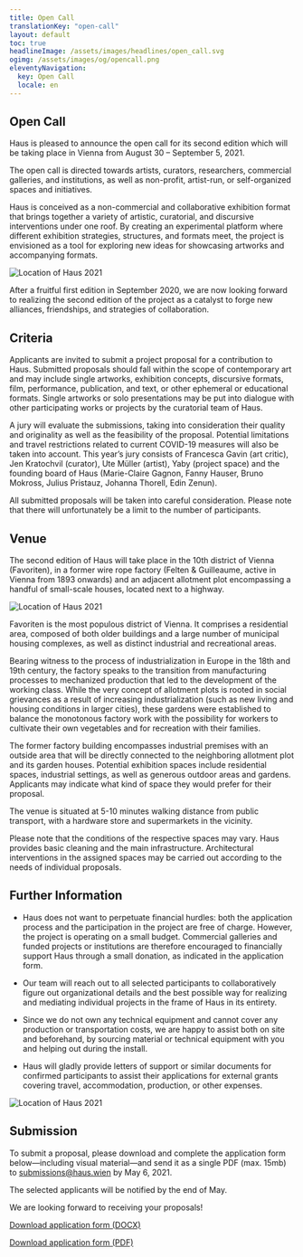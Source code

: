 ```yaml
---
title: Open Call
translationKey: "open-call"
layout: default
toc: true
headlineImage: /assets/images/headlines/open_call.svg
ogimg: /assets/images/og/opencall.png
eleventyNavigation:
  key: Open Call
  locale: en
---
```


## Open Call

Haus is pleased to announce the open call for its second edition which will be taking place in Vienna from August 30 – September 5, 2021.

The open call is directed towards artists, curators, researchers, commercial galleries, and institutions, as well as non-profit, artist-run, or self-organized spaces and initiatives. 

Haus is conceived as a non-commercial and collaborative exhibition format that brings together a variety of artistic, curatorial, and discursive interventions under one roof. By creating an experimental platform where different exhibition strategies, structures, and formats meet, the project is envisioned as a tool for exploring new ideas for showcasing artworks and accompanying formats.

![Location of Haus 2021](/assets/images/location/IMG_9300.png)

After a fruitful first edition in September 2020, we are now looking forward to realizing the second edition of the project as a catalyst to forge new alliances, friendships, and strategies of collaboration.


## Criteria

Applicants are invited to submit a project proposal for a contribution to Haus. Submitted proposals should fall within the scope of contemporary art and may include single artworks, exhibition concepts, discursive formats, film, performance, publication, and text, or other ephemeral or educational formats. Single artworks or solo presentations may be put into dialogue with other participating works or projects by the curatorial team of Haus.

A jury will evaluate the submissions, taking into consideration their quality and originality as well as the feasibility of the proposal. Potential limitations and travel restrictions related to current COVID-19 measures will also be taken into account. This year’s jury consists of Francesca Gavin (art critic), Jen Kratochvil (curator), Ute Müller (artist), Yaby (project space) and the founding board of Haus (Marie-Claire Gagnon, Fanny Hauser, Bruno Mokross, Julius Pristauz, Johanna Thorell, Edin Zenun).

All submitted proposals will be taken into careful consideration. Please note that there will unfortunately be a limit to the number of participants.


## Venue 

The second edition of Haus will take place in the 10th district of Vienna (Favoriten), in a former wire rope factory (Felten & Guilleaume, active in Vienna from 1893 onwards) and an adjacent allotment plot encompassing a handful of small-scale houses, located next to a highway. 

![Location of Haus 2021](/assets/images/location/IMG_9290.png)

Favoriten is the most populous district of Vienna. It comprises a residential area, composed of both older buildings and a large number of municipal housing complexes, as well as distinct industrial and recreational areas. 

Bearing witness to the process of industrialization in Europe in the 18th and 19th century, the factory speaks to the transition from manufacturing processes to mechanized production that led to the development of the working class. While the very concept of allotment plots is rooted in social grievances as a result of increasing industrialization (such as new living and housing conditions in larger cities), these gardens were established to balance the monotonous factory work with the possibility for workers to cultivate their own vegetables and for recreation with their families.

The former factory building encompasses industrial premises with an outside area that will be directly connected to the neighboring allotment plot and its garden houses. Potential exhibition spaces include residential spaces, industrial settings, as well as generous outdoor areas and gardens. Applicants may indicate what kind of space they would prefer for their proposal.

The venue is situated at 5-10 minutes walking distance from public transport, with a hardware store and supermarkets in the vicinity.

Please note that the conditions of the respective spaces may vary. Haus provides basic cleaning and the main infrastructure. Architectural interventions in the assigned spaces may be carried out according to the needs of individual proposals. 


## Further Information

- Haus does not want to perpetuate financial hurdles: both the application process and the participation in the project are free of charge. However, the project is operating on a small budget. Commercial galleries and funded projects or institutions are therefore encouraged to financially support Haus through a small donation, as indicated in the application form.

- Our team will reach out to all selected participants to collaboratively figure out organizational details and the best possible way for realizing and mediating individual projects in the frame of Haus in its entirety.

- Since we do not own any technical equipment and cannot cover any production or transportation costs, we are happy to assist both on site and beforehand, by sourcing material or technical equipment with you and helping out during the install. 

- Haus will gladly provide letters of support or similar documents for confirmed participants to assist their applications for external grants covering travel, accommodation, production, or other expenses.

![Location of Haus 2021](/assets/images/location/IMG_9256.png)


## Submission

To submit a proposal, please download and complete the application form below—including visual material—and send it as a single PDF (max. 15mb) to <a href="mailto:submissions@haus.wien">submissions@haus.wien</a> by May 6, 2021.

The selected applicants will be notified by the end of May.

We are looking forward to receiving your proposals!

<a class="u-nodeco c-button" href="/assets/documents/en_application_form_haus_2021.docx" data-no-swup="true">Download application form (DOCX) <i class="las la-download"></i></a>

<a class="u-nodeco c-button" href="/assets/documents/en_application_form_haus_2021.pdf" data-no-swup="true">Download application form (PDF) <i class="las la-download"></i></a>